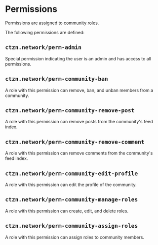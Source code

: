 # Permissions

Permissions are assigned to [community roles](./community-roles.md).

The following permissions are defined:

## `ctzn.network/perm-admin`

Special permission indicating the user is an admin and has access to all permissions.

## `ctzn.network/perm-community-ban`

A role with this permission can remove, ban, and unban members from a community.

## `ctzn.network/perm-community-remove-post`

A role with this permission can remove posts from the community's feed index.

## `ctzn.network/perm-community-remove-comment`

A role with this permission can remove comments from the community's feed index.

## `ctzn.network/perm-community-edit-profile`

A role with this permission can edit the profile of the community.

## `ctzn.network/perm-community-manage-roles`

A role with this permission can create, edit, and delete roles.

## `ctzn.network/perm-community-assign-roles`

A role with this permission can assign roles to community members.